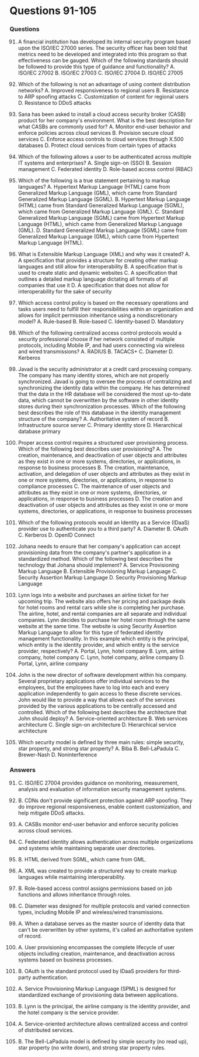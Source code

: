 # Questions 91-105

### Questions

91. A financial institution has developed its internal security program based upon the ISO/IEC 27000 series. The security officer has been told that metrics need to be developed and integrated into this program so that effectiveness can be gauged. Which of the following standards should be followed to provide this type of guidance and functionality?
A. ISO/IEC 27002
B. ISO/IEC 27003
C. ISO/IEC 27004
D. ISO/IEC 27005

92. Which of the following is not an advantage of using content distribution networks?
A. Improved responsiveness to regional users
B. Resistance to ARP spoofing attacks
C. Customization of content for regional users
D. Resistance to DDoS attacks

93. Sana has been asked to install a cloud access security broker (CASB) product for her company's environment. What is the best description for what CASBs are commonly used for?
A. Monitor end-user behavior and enforce policies across cloud services
B. Provision secure cloud services
C. Enforce access controls to cloud services through X.500 databases
D. Protect cloud services from certain types of attacks

94. Which of the following allows a user to be authenticated across multiple IT systems and enterprises?
A. Single sign-on (SSO)
B. Session management
C. Federated identity
D. Role-based access control (RBAC)

95. Which of the following is a true statement pertaining to markup languages?
A. Hypertext Markup Language (HTML) came from Generalized Markup Language (GML), which came from Standard Generalized Markup Language (SGML).
B. Hypertext Markup Language (HTML) came from Standard Generalized Markup Language (SGML), which came from Generalized Markup Language (GML).
C. Standard Generalized Markup Language (SGML) came from Hypertext Markup Language (HTML), which came from Generalized Markup Language (GML).
D. Standard Generalized Markup Language (SGML) came from Generalized Markup Language (GML), which came from Hypertext Markup Language (HTML).

96. What is Extensible Markup Language (XML) and why was it created?
A. A specification that provides a structure for creating other markup languages and still allow for interoperability
B. A specification that is used to create static and dynamic websites
C. A specification that outlines a detailed markup language dictating all formats of all companies that use it
D. A specification that does not allow for interoperability for the sake of security

97. Which access control policy is based on the necessary operations and tasks users need to fulfill their responsibilities within an organization and allows for implicit permission inheritance using a nondiscretionary model?
A. Rule-based
B. Role-based
C. Identity-based
D. Mandatory

98. Which of the following centralized access control protocols would a security professional choose if her network consisted of multiple protocols, including Mobile IP, and had users connecting via wireless and wired transmissions?
A. RADIUS
B. TACACS+
C. Diameter
D. Kerberos

99. Javad is the security administrator at a credit card processing company. The company has many identity stores, which are not properly synchronized. Javad is going to oversee the process of centralizing and synchronizing the identity data within the company. He has determined that the data in the HR database will be considered the most up-to-date data, which cannot be overwritten by the software in other identity stores during their synchronization processes. Which of the following best describes the role of this database in the identity management structure of the company?
A. Authoritative system of record
B. Infrastructure source server
C. Primary identity store
D. Hierarchical database primary

100. Proper access control requires a structured user provisioning process. Which of the following best describes user provisioning?
A. The creation, maintenance, and deactivation of user objects and attributes as they exist in one or more systems, directories, or applications, in response to business processes
B. The creation, maintenance, activation, and delegation of user objects and attributes as they exist in one or more systems, directories, or applications, in response to compliance processes
C. The maintenance of user objects and attributes as they exist in one or more systems, directories, or applications, in response to business processes
D. The creation and deactivation of user objects and attributes as they exist in one or more systems, directories, or applications, in response to business processes

101. Which of the following protocols would an Identity as a Service (IDaaS) provider use to authenticate you to a third party?
A. Diameter
B. OAuth
C. Kerberos
D. OpenID Connect

102. Johana needs to ensure that her company's application can accept provisioning data from the company's partner's application in a standardized method. Which of the following best describes the technology that Johana should implement?
A. Service Provisioning Markup Language
B. Extensible Provisioning Markup Language
C. Security Assertion Markup Language
D. Security Provisioning Markup Language

103. Lynn logs into a website and purchases an airline ticket for her upcoming trip. The website also offers her pricing and package deals for hotel rooms and rental cars while she is completing her purchase. The airline, hotel, and rental companies are all separate and individual companies. Lynn decides to purchase her hotel room through the same website at the same time. The website is using Security Assertion Markup Language to allow for this type of federated identity management functionality. In this example which entity is the principal, which entity is the identity provider, and which entity is the service provider, respectively?
A. Portal, Lynn, hotel company
B. Lynn, airline company, hotel company
C. Lynn, hotel company, airline company
D. Portal, Lynn, airline company

104. John is the new director of software development within his company. Several proprietary applications offer individual services to the employees, but the employees have to log into each and every application independently to gain access to these discrete services. John would like to provide a way that allows each of the services provided by the various applications to be centrally accessed and controlled. Which of the following best describes the architecture that John should deploy?
A. Service-oriented architecture
B. Web services architecture
C. Single sign-on architecture
D. Hierarchical service architecture

105. Which security model is defined by three main rules: simple security, star property, and strong star property?
A. Biba
B. Bell-LaPadula
C. Brewer-Nash
D. Noninterference

### Answers

91. C. ISO/IEC 27004 provides guidance on monitoring, measurement, analysis and evaluation of information security management systems.

92. B. CDNs don't provide significant protection against ARP spoofing. They do improve regional responsiveness, enable content customization, and help mitigate DDoS attacks.

93. A. CASBs monitor end-user behavior and enforce security policies across cloud services.

94. C. Federated identity allows authentication across multiple organizations and systems while maintaining separate user directories.

95. B. HTML derived from SGML, which came from GML.

96. A. XML was created to provide a structured way to create markup languages while maintaining interoperability.

97. B. Role-based access control assigns permissions based on job functions and allows inheritance through roles.

98. C. Diameter was designed for multiple protocols and varied connection types, including Mobile IP and wireless/wired transmissions.

99. A. When a database serves as the master source of identity data that can't be overwritten by other systems, it's called an authoritative system of record.

100. A. User provisioning encompasses the complete lifecycle of user objects including creation, maintenance, and deactivation across systems based on business processes.

101. B. OAuth is the standard protocol used by IDaaS providers for third-party authentication.

102. A. Service Provisioning Markup Language (SPML) is designed for standardized exchange of provisioning data between applications.

103. B. Lynn is the principal, the airline company is the identity provider, and the hotel company is the service provider.

104. A. Service-oriented architecture allows centralized access and control of distributed services.

105. B. The Bell-LaPadula model is defined by simple security (no read up), star property (no write down), and strong star property rules.